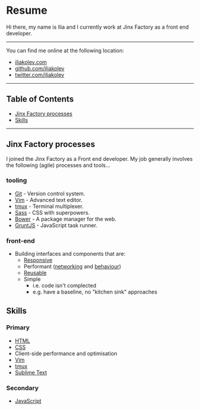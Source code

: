 # Resume

Hi there, my name is Ilia and I currently work at Jinx Factory as a front end
developer.

---

You can find me online at the following location:

- [iliakolev.com](http://www.iliakolev.com/)
- [github.com/iliakolev](https://github.com/iliakolev)
- [twitter.com/iliakolev](http://www.twitter.com/iliakolev)

---

## Table of Contents

- [Jinx Factory processes](#jinx-factory-processes)
- [Skills](#skills)

---

## Jinx Factory processes

I joined the Jinx Factory as a Front end developer. My job  generally involves
the following (agile) processes and tools…

### tooling

- [Git](http://git-scm.com/) - Version control system.
- [Vim](http://www.vim.org/about.php) - Advanced text editor.
- [tmux](http://tmux.sourceforge.net/) - Terminal multiplexer.
- [Sass](http://sass-lang.com/) - CSS with superpowers.
- [Bower](http://bower.io/) - A package manager for the web.
- [GruntJS](http://gruntjs.com/) - JavaScript task runner.

### front-end

- Building interfaces and components that are:
    - [Responsive](http://www.abookapart.com/products/responsive-web-design)
    - Performant ([networking](http://shop.oreilly.com/product/0636920028048.do) and [behaviour](http://shop.oreilly.com/product/9780596802806.do))
    - [Reusable](https://github.com/stubbornella/oocss/wiki)
    - Simple
        - i.e. code isn't complected
        - e.g. have a baseline, no "kitchen sink" approaches

## Skills

### Primary

- [HTML](https://developer.mozilla.org/en-US/docs/Web/HTML)
- [CSS](https://developer.mozilla.org/en-US/docs/Web/CSS)
- Client-side performance and optimisation
- [Vim](http://www.vim.org/about.php)
- [tmux](http://tmux.sourceforge.net/)
- [Sublime Text](http://www.sublimetext.com/)

### Secondary

- [JavaScript](https://developer.mozilla.org/en-US/docs/Web/JavaScript)

